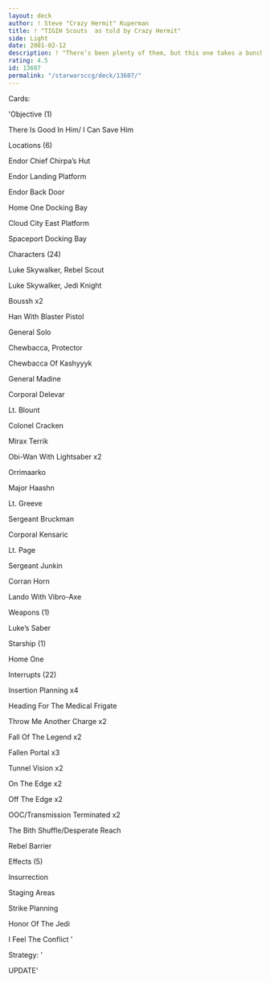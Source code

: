 ```yaml
---
layout: deck
author: ! Steve "Crazy Hermit" Kuperman
title: ! "TIGIH Scouts  as told by Crazy Hermit"
side: Light
date: 2001-02-12
description: ! "There’s been plenty of them, but this one takes a bunch of the decktype’s weaknesses and eliminates them."
rating: 4.5
id: 13607
permalink: "/starwarsccg/deck/13607/"
---
```

Cards: 

'Objective (1)

There Is Good In Him/ I Can Save Him


Locations (6)

Endor Chief Chirpa’s Hut

Endor Landing Platform

Endor Back Door

Home One Docking Bay

Cloud City East Platform

Spaceport Docking Bay


Characters (24)

Luke Skywalker, Rebel Scout

Luke Skywalker, Jedi Knight

Boussh x2

Han With Blaster Pistol

General Solo

Chewbacca, Protector

Chewbacca Of Kashyyyk

General Madine

Corporal Delevar

Lt. Blount

Colonel Cracken

Mirax Terrik 

Obi-Wan With Lightsaber x2

Orrimaarko

Major Haashn

Lt. Greeve

Sergeant Bruckman

Corporal Kensaric

Lt. Page

Sergeant Junkin

Corran Horn

Lando With Vibro-Axe


Weapons (1)

Luke’s Saber


Starship (1)

Home One


Interrupts (22)

Insertion Planning x4

Heading For The Medical Frigate

Throw Me Another Charge x2 

Fall Of The Legend x2

Fallen Portal x3

Tunnel Vision x2

On The Edge x2

Off The Edge x2

OOC/Transmission Terminated x2

The Bith Shuffle/Desperate Reach

Rebel Barrier


Effects (5)

Insurrection

Staging Areas

Strike Planning

Honor Of The Jedi

I Feel The Conflict '

Strategy: '

UPDATE'
